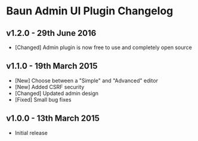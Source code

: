 # Baun Admin UI Plugin Changelog

## v1.2.0 - 29th June 2016

* [Changed] Admin plugin is now free to use and completely open source

## v1.1.0 - 19th March 2015

* [New] Choose between a "Simple" and "Advanced" editor
* [New] Added CSRF security
* [Changed] Updated admin design
* [Fixed] Small bug fixes

## v1.0.0 - 13th March 2015

* Initial release
